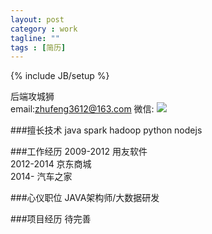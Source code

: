 ```yaml
---
layout: post
category : work
tagline: ""
tags : [简历]
---
```

{% include JB/setup %}

后端攻城狮<br/>
email:zhufeng3612@163.com
微信:
<img src="http://7xkx1t.com1.z0.glb.clouddn.com/blog二维码.png" stype="width:300;height:400px;">

###擅长技术
java  spark  hadoop  python nodejs

###工作经历
2009-2012 用友软件<br/>
2012-2014 京东商城<br/>
2014-     汽车之家<br/>

###心仪职位
JAVA架构师/大数据研发

###项目经历
待完善